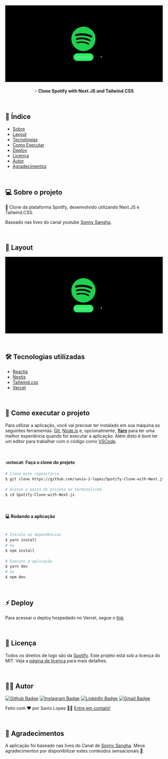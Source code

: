<h3 align="center">
    <img alt="cloneSpotify" title="cloneSpotify" src=".github/01.gif" width="700px" />
</h3>

<p align="center"> 🎶 <strong>Clone Spotify with Next.JS and Tailwind.CSS</strong> </p>
 
<br>

## :pushpin: Índice

- [Sobre](#sobre-o-projeto)
- [Layout](#layout)
- [Tecnologias](#tecnologias)
- [Como Executar](#executar)
- [Deploy](#deploy)
- [Licença](#licenca)
- [Autor](#autor)
- [Agradecimentos](#agradecimento)

<br>

<a id="sobre-o-projeto"></a>

## 💻 Sobre o projeto

🎵 Clone da plataforma Spotify, desenvolvido utilizando Next.JS e Tailwind.CSS.

Baseado nas lives do canal youtube [Sonny Sangha](https://www.youtube.com/c/SonnySangha/).

<br>

<a id="layout"></a>

## 🎨 Layout

<p align="center" style="display: flex; align-items: flex-start; justify-content: center;">
  <img alt="cloneSpotify" title="#clone-spotify" src=".github/01.gif" width="900px">
</p>

<br>

<a id="tecnologias"></a>

## 🛠 Tecnologias utilizadas

- [Reactjs](https://pt-br.reactjs.org)
- [Nextjs](https://nextjs.org)
- [Tailwind.css](https://tailwindcss.com/)
- [Vercel](https://vercel.com/)

<br>

<a id="executar"></a>

## 🚀 Como executar o projeto

Para utilizar a aplicação, você vai precisar ter instalado em sua máquina as seguintes ferramentas: [Git](https://git-scm.com), [Node.js](https://nodejs.org/en/) e, opcionalmente, **[Yarn](https://yarnpkg.com/)** para ter uma melhor experiência quando for executar a aplicação.
Além disto é bom ter um editor para trabalhar com o código como [VSCode](https://code.visualstudio.com/).

<br>

#### :octocat: Faça o clone do projeto

```bash
# Clone este repositório
$ git clone https://github.com/savio-2-lopes/Spotify-Clone-with-Next.js

# Acesse a pasta do projeto no terminal/cmd
$ cd Spotify-Clone-with-Next.js

```

<br>

#### 💻 Rodando a aplicação

```bash

# Instale as dependências
$ yarn install
# ou
$ npm install

# Execute a aplicação
$ yarn dev
# ou
$ npm dev
```

<br>

<a id="deploy"></a>

## :zap: Deploy

Para acessar o deploy hospedado no Vercel, segue o [link](/)

<br>

<a id="licenca"></a>

## :memo: Licença

Todos os direitos de logo são da [Spotify](https://www.spotify.com/br/).
Este projeto está sob a licença do MIT. Veja a [página de licença](https://opensource.org/licenses/MIT) para mais detalhes.

<br>

<a id="autor"></a>

## 👨‍💻 Autor

[![Github Badge](https://img.shields.io/badge/-Github-373737?style=flat&logo=Github&logoColor=white)](https://github.com/savio-2-lopes)
[![Instagram Badge](https://img.shields.io/badge/-Instagram-8a3ab9?style=flat&logo=instagram&logoColor=white)](https://www.instagram.com/savioaugulopes/)
[![LinkedIn Badge](https://img.shields.io/badge/-LinkedIn-blue?style=flat&logo=linkedin&logoColor=white)](https://www.linkedin.com/in/savio-lopes/)
[![Gmail Badge](https://img.shields.io/badge/-Gmail-c14438?style=flat&logo=gmail&logoColor=white)](mailto:savio.dev.lopes@gmail.com)

Feito com ❤️ por Savio Lopes 👋🏽 [Entre em contato!](https://www.linkedin.com/in/savio-lopes/)

<br>

<a id="agradecimento"></a>

## 💜 Agradecimentos

A aplicação foi baseado nas lives do Canal de [Sonny Sangha](https://www.youtube.com/c/SonnySangha/). Meus agradecimentos por disponibilizar estes conteúdos sensacionais 🚀.

